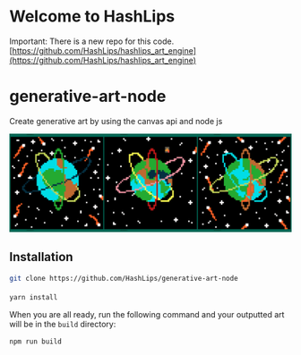 # Welcome to HashLips

Important: There is a new repo for this code.
[https://github.com/HashLips/hashlips_art_engine](https://github.com/HashLips/hashlips_art_engine)

# generative-art-node

Create generative art by using the canvas api and node js

![](https://github.com/VV018/generative-art-node/blob/main/src/Preview.png)

## Installation

```sh
git clone https://github.com/HashLips/generative-art-node

yarn install
```

When you are all ready, run the following command and your outputted art will be in the `build` directory:

```sh
npm run build
```
